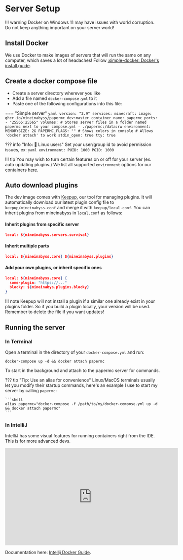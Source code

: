 # Server Setup

!!! warning
    Docker on Windows 11 may have issues with world corruption. Do not keep anything important on your server world!

## Install Docker

We use Docker to make images of servers that will run the same on any computer, which saves a lot of headaches! Follow [:simple-docker: Docker's install guide](https://docs.docker.com/get-docker/).

## Create a docker compose file

- Create a server directory wherever you like
- Add a file named `docker-compose.yml` to it
- Paste one of the following configurations into this file:

=== "Simple server"
    ```yaml
    version: "3.9"
    services:
      minecraft:
        image: ghcr.io/mineinabyss/papermc_dev:master
        container_name: papermc
        ports:
          - "25565:25565"
        volumes:
          # Stores server files in a folder named papermc next to your compose.yml
          - ./papermc:/data:rw
        environment:
            MEMORYSIZE: 2G
            PAPERMC_FLAGS: "" # Shows colors in console
        # Allows 'docker attach' to work
        stdin_open: true
        tty: true
    ```

??? info "Info: :penguin: Linux users"
    Set your user/group id to avoid permission issues, ex:
    ```yaml
    environment:
        PUID: 1000
        PGID: 1000
    ```

!!! tip
    You may wish to turn certain features on or off for your server (ex. auto updating plugins.) We list all supported `environment` options for our containers [here](https://github.com/MineInAbyss/Docker).

## Auto download plugins

The dev image comes with [Keepup](https://github.com/MineInAbyss/Keepup/), our tool for managing plugins. It will automatically download our latest plugin config file to `keepup/mineinabyss.conf` and merge it with `keepup/local.conf`. You can inherit plugins from mineinabyss in `local.conf` as follows:

#### Inherit plugins from specific server
```json
local: ${mineinabyss.servers.survival}
```

#### Inherit multiple parts
```json
local: ${mineinabyss.core} ${mineinabyss.plugins}
```

#### Add your own plugins, or inherit specific ones
```json
local: ${mineinabyss.core} {
  some-plugin: "https://..."
  blocky: ${mineinabys.plugins.blocky}
}
```

!!! note
    Keepup will not install a plugin if a similar one already exist in your plugins folder. So if you build a plugin locally, your version will be used. Remember to delete the file if you want updates!

## Running the server

### In Terminal

Open a terminal in the directory of your `docker-compose.yml` and run:

```shell
docker-compose up -d && docker attach papermc
```

To start in the background and attach to the papermc server for commands.

??? tip "Tip: Use an alias for convenience"
    Linux/MacOS terminals usually let you modify their startup commands, here's an example I use to start my server by calling `papermc`:

    ```shell
    alias papermc="docker-compose -f /path/to/my/docker-compose.yml up -d && docker attach papermc"
    ```
### In IntelliJ

IntelliJ has some visual features for running containers right from the IDE. This is for more advanced devs.

<iframe width="560" height="315" src="https://www.youtube.com/embed/ck6xQqSOlpw" title="YouTube video player" frameborder="0" allow="accelerometer; autoplay; clipboard-write; encrypted-media; gyroscope; picture-in-picture" allowfullscreen></iframe>

Documentation here: [Intellij Docker Guide](https://www.jetbrains.com/help/idea/docker.html).
